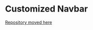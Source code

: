 # Customized Navbar
[Repository moved here](https://github.com/Magisk-Modules-Alt-Repo/CustomizedNavbar)
